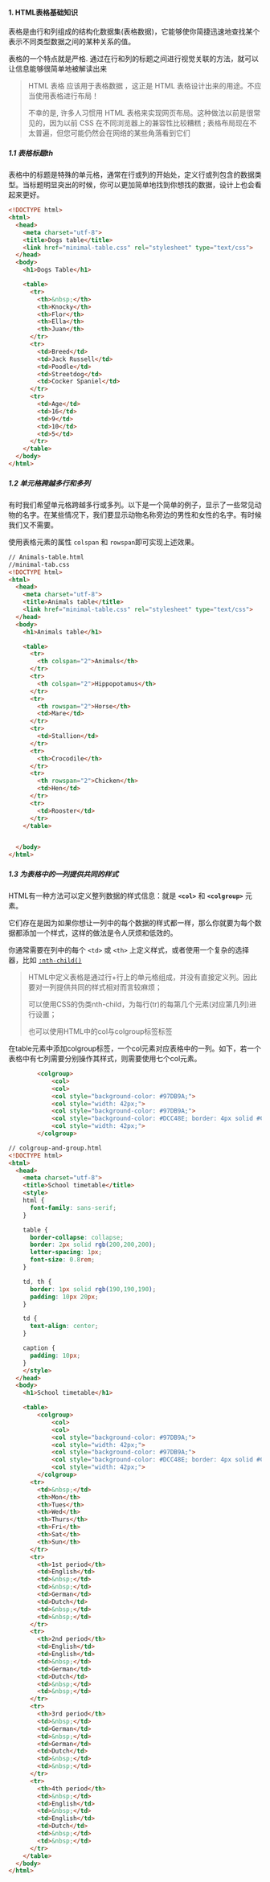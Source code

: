 #### 1. HTML表格基础知识

表格是由行和列组成的结构化数据集(表格数据)，它能够使你简捷迅速地查找某个表示不同类型数据之间的某种关系的值。

表格的一个特点就是严格. 通过在行和列的标题之间进行视觉关联的方法，就可以让信息能够很简单地被解读出来

> HTML 表格 应该用于表格数据 ，这正是 HTML 表格设计出来的用途。不应当使用表格进行布局！
>
> 不幸的是, 许多人习惯用 HTML 表格来实现网页布局。这种做法以前是很常见的，因为以前 CSS 在不同浏览器上的兼容性比较糟糕 ; 表格布局现在不太普遍，但您可能仍然会在网络的某些角落看到它们



##### 1.1 表格标题th

表格中的标题是特殊的单元格，通常在行或列的开始处，定义行或列包含的数据类型。当标题明显突出的时候，你可以更加简单地找到你想找的数据，设计上也会看起来更好。

```html
<!DOCTYPE html>
<html>
  <head>
    <meta charset="utf-8">
    <title>Dogs table</title>
    <link href="minimal-table.css" rel="stylesheet" type="text/css">
  </head>
  <body>
    <h1>Dogs Table</h1>

    <table>
      <tr>
        <th>&nbsp;</th>
        <th>Knocky</th>
        <th>Flor</th>
        <th>Ella</th>
        <th>Juan</th>
      </tr>
      <tr>
        <td>Breed</td>
        <td>Jack Russell</td>
        <td>Poodle</td>
        <td>Streetdog</td>
        <td>Cocker Spaniel</td>
      </tr>
      <tr>
        <td>Age</td>
        <td>16</td>
        <td>9</td>
        <td>10</td>
        <td>5</td>
      </tr>
    </table>
  </body>
</html>
```

##### 1.2 单元格跨越多行和多列

有时我们希望单元格跨越多行或多列。以下是一个简单的例子，显示了一些常见动物的名字。在某些情况下，我们要显示动物名称旁边的男性和女性的名字。有时候我们又不需要。

使用表格元素的属性 `colspan` 和 `rowspan`即可实现上述效果。

```html
// Animals-table.html
//minimal-tab.css
<!DOCTYPE html>
<html>
  <head>
    <meta charset="utf-8">
    <title>Animals table</title>
    <link href="minimal-table.css" rel="stylesheet" type="text/css">
  </head>
  <body>
    <h1>Animals table</h1>

    <table>
      <tr>
        <th colspan="2">Animals</th>
      </tr>
      <tr>
        <th colspan="2">Hippopotamus</th>
      </tr>
      <tr>
        <th rowspan="2">Horse</th>
        <td>Mare</td>
      </tr>
      <tr>
        <td>Stallion</td>
      </tr>
      <tr>
        <th>Crocodile</th>
      </tr>
      <tr>
        <th rowspan="2">Chicken</th>
        <td>Hen</td>
      </tr>
      <tr>
        <td>Rooster</td>
      </tr>
    </table>


  </body>
</html>
```



##### 1.3 为表格中的一列提供共同的样式

HTML有一种方法可以定义整列数据的样式信息：就是 **`<col>`** 和 **`<colgroup>`** 元素。 

它们存在是因为如果你想让一列中的每个数据的样式都一样，那么你就要为每个数据都添加一个样式，这样的做法是令人厌烦和低效的。

你通常需要在列中的每个 `<td>` 或 `<th>` 上定义样式，或者使用一个复杂的选择器，比如 [`:nth-child()`](https://developer.mozilla.org/en-US/docs/Web/CSS/:nth-child)

> HTML中定义表格是通过行+行上的单元格组成，并没有直接定义列。因此要对一列提供共同的样式相对而言较麻烦；
>
> 可以使用CSS的伪类nth-child，为每行(tr)的每第几个元素(对应第几列)进行设置；
>
> 也可以使用HTML中的col与colgroup标签标签

在table元素中添加colgroup标签，一个col元素对应表格中的一列。如下，若一个表格中有七列需要分别操作其样式，则需要使用七个col元素。

```html
        <colgroup>
            <col>
            <col>
            <col style="background-color: #97DB9A;">
            <col style="width: 42px;">
            <col style="background-color: #97DB9A;">
            <col style="background-color: #DCC48E; border: 4px solid #C1437A;">
            <col style="width: 42px;">
        </colgroup>
```



```html
// colgroup-and-group.html
<!DOCTYPE html>
<html>
  <head>
    <meta charset="utf-8">
    <title>School timetable</title>
    <style>
    html {
      font-family: sans-serif;
    }

    table {
      border-collapse: collapse;
      border: 2px solid rgb(200,200,200);
      letter-spacing: 1px;
      font-size: 0.8rem;
    }

    td, th {
      border: 1px solid rgb(190,190,190);
      padding: 10px 20px;
    }

    td {
      text-align: center;
    }

    caption {
      padding: 10px;
    }
    </style>
  </head>
  <body>
    <h1>School timetable</h1>

    <table>
        <colgroup>
            <col>
            <col>
            <col style="background-color: #97DB9A;">
            <col style="width: 42px;">
            <col style="background-color: #97DB9A;">
            <col style="background-color: #DCC48E; border: 4px solid #C1437A;">
            <col style="width: 42px;">
        </colgroup>
      <tr>
        <td>&nbsp;</td>
        <th>Mon</th>
        <th>Tues</th>
        <th>Wed</th>
        <th>Thurs</th>
        <th>Fri</th>
        <th>Sat</th>
        <th>Sun</th>
      </tr>
      <tr>
        <th>1st period</th>
        <td>English</td>
        <td>&nbsp;</td>
        <td>&nbsp;</td>
        <td>German</td>
        <td>Dutch</td>
        <td>&nbsp;</td>
        <td>&nbsp;</td>
      </tr>
      <tr>
        <th>2nd period</th>
        <td>English</td>
        <td>English</td>
        <td>&nbsp;</td>
        <td>German</td>
        <td>Dutch</td>
        <td>&nbsp;</td>
        <td>&nbsp;</td>
      </tr>
      <tr>
        <th>3rd period</th>
        <td>&nbsp;</td>
        <td>German</td>
        <td>&nbsp;</td>
        <td>German</td>
        <td>Dutch</td>
        <td>&nbsp;</td>
        <td>&nbsp;</td>
      </tr>
      <tr>
        <th>4th period</th>
        <td>&nbsp;</td>
        <td>English</td>
        <td>&nbsp;</td>
        <td>English</td>
        <td>Dutch</td>
        <td>&nbsp;</td>
        <td>&nbsp;</td>
      </tr>
    </table>
  </body>
</html>
```

